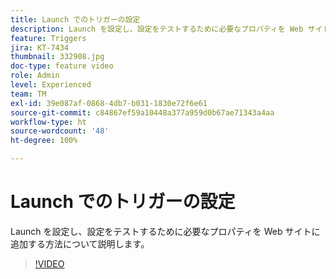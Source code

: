 ```yaml
---
title: Launch でのトリガーの設定
description: Launch を設定し、設定をテストするために必要なプロパティを Web サイトに追加する方法について説明します。
feature: Triggers
jira: KT-7434
thumbnail: 332908.jpg
doc-type: feature video
role: Admin
level: Experienced
team: TM
exl-id: 39e087af-0868-4db7-b031-1830e72f6e61
source-git-commit: c84867ef59a10448a377a959d0b67ae71343a4aa
workflow-type: ht
source-wordcount: '48'
ht-degree: 100%

---
```


# Launch でのトリガーの設定

Launch を設定し、設定をテストするために必要なプロパティを Web サイトに追加する方法について説明します。

>[!VIDEO](https://video.tv.adobe.com/v/332908?quality=12&learn=on)
